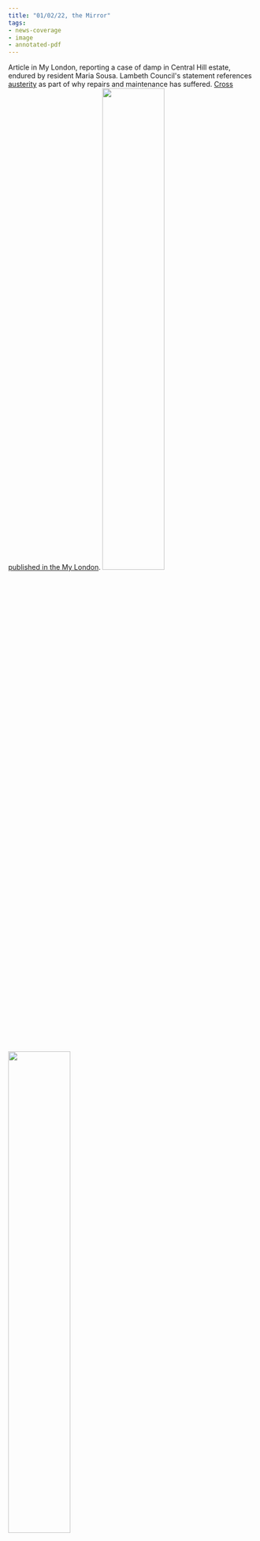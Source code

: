 ```yaml
---
title: "01/02/22, the Mirror"
tags:
- news-coverage
- image
- annotated-pdf
---
```

Article in My London, reporting a case of damp in Central Hill estate, endured by resident Maria Sousa. Lambeth Council's statement references [austerity](cause-effect-affect/austerity) as part of why repairs and maintenance has suffered. [Cross published in the My London](media/MyLondon-22-01-31). 
<img src="https://elaraks.github.io/dampcapital/22-02-01-Mirror-Central-Hill-1.jpg" width="50%"/><img src="https://elaraks.github.io/dampcapital/22-02-01-Mirror-Central-Hill-2.jpg" width="50%"/>
<img src="https://elaraks.github.io/dampcapital/22-02-01-Mirror-Central-Hill-3.jpg" width="50%"/><img src="https://elaraks.github.io/dampcapital/22-02-01-Mirror-Central-Hill-4.jpg" width="50%"/>
<p align=center><sub><a href="https://www.mirror.co.uk/news/uk-news/familys-leaky-flat-damp-theyre-26106141" target="_blank"><em>Source: SW Londoner, 2021</em></a>.</sub><br><a href="https://elaraks.github.io/dampcapital/images/media/22-02-01-Mirror-Central-Hill.pdf">Right click and select 'Open link in new tab' to view as PDF</a>.</p>